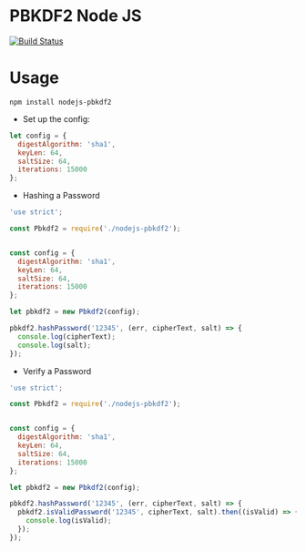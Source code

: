 # PBKDF2 Node JS

[![Build Status](https://travis-ci.org/wuriyanto48/nodejs-pbkdf2.svg?branch=master)](https://travis-ci.org/wuriyanto48/nodejs-pbkdf2)

# Usage

```shell
npm install nodejs-pbkdf2
```

- Set up the config:

```javascript
let config = {
  digestAlgorithm: 'sha1',
  keyLen: 64,
  saltSize: 64,
  iterations: 15000
};
```

- Hashing a Password

```javascript
'use strict';

const Pbkdf2 = require('./nodejs-pbkdf2');


const config = {
  digestAlgorithm: 'sha1',
  keyLen: 64,
  saltSize: 64,
  iterations: 15000
};

let pbkdf2 = new Pbkdf2(config);

pbkdf2.hashPassword('12345', (err, cipherText, salt) => {
  console.log(cipherText);
  console.log(salt);
});

```

- Verify a Password

```javascript
'use strict';

const Pbkdf2 = require('./nodejs-pbkdf2');


const config = {
  digestAlgorithm: 'sha1',
  keyLen: 64,
  saltSize: 64,
  iterations: 15000
};

let pbkdf2 = new Pbkdf2(config);

pbkdf2.hashPassword('12345', (err, cipherText, salt) => {
  pbkdf2.isValidPassword('12345', cipherText, salt).then((isValid) => {
    console.log(isValid);
  });
});

```
